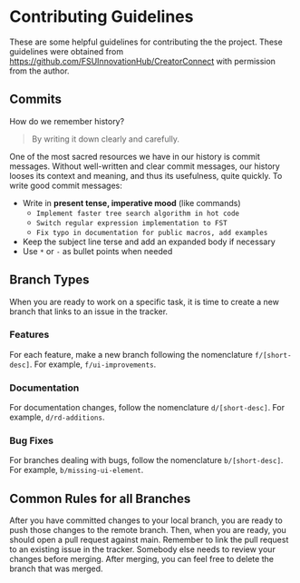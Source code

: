 # Contributing Guidelines

These are some helpful guidelines for contributing the the project. These guidelines were obtained from https://github.com/FSUInnovationHub/CreatorConnect with permission from the author.

## Commits

How do we remember history?

> By writing it down clearly and carefully.

One of the most sacred resources we have in our history is commit messages.
Without well-written and clear commit messages, our history looses its
context and meaning, and thus its usefulness, quite quickly.  To write good
commit messages:

- Write in **present tense, imperative mood** (like commands)
    - `Implement faster tree search algorithm in hot code`
    - `Switch regular expression implementation to FST`
    - `Fix typo in documentation for public macros, add examples`
- Keep the subject line terse and add an expanded body if necessary
- Use `*` or `-` as bullet points when needed

## Branch Types

When you are ready to work on a specific task, it is time to create a new branch that links to an issue in the tracker.

### Features

For each feature, make a new branch following the nomenclature `f/[short-desc]`. For example, `f/ui-improvements`.

### Documentation

For documentation changes, follow the nomenclature `d/[short-desc]`. For example, `d/rd-additions`.

### Bug Fixes

For branches dealing with bugs, follow the nomenclature `b/[short-desc]`. For example, `b/missing-ui-element`.

## Common Rules for all Branches

After you have committed changes to your local branch, you are ready to push those changes to the remote branch. Then, when you are ready, you should open a pull request against main. Remember to link the pull request to an existing issue in the tracker. Somebody else needs to review your changes before merging. After merging, you can feel free to delete the branch that was merged.
